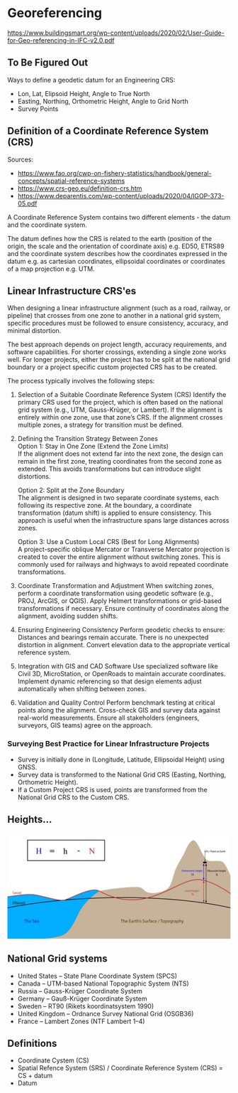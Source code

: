 # Georeferencing

>

https://www.buildingsmart.org/wp-content/uploads/2020/02/User-Guide-for-Geo-referencing-in-IFC-v2.0.pdf

## To Be Figured Out

Ways to define a geodetic datum for an Engineering CRS:

* Lon, Lat, Elipsoid Height, Angle to True North
* Easting, Northing, Orthometric Height, Angle to Grid North
* Survey Points

## Definition of a Coordinate Reference System (CRS)

Sources:

* https://www.fao.org/cwp-on-fishery-statistics/handbook/general-concepts/spatial-reference-systems
* https://www.crs-geo.eu/definition-crs.htm
* https://www.deparentis.com/wp-content/uploads/2020/04/IGOP-373-05.pdf

A Coordinate Reference System contains two different elements - the datum and the coordinate system.

The datum defines how the CRS is related to the earth (position of the origin, the scale and the orientation of coordinate axis) e.g. ED50, ETRS89 and the coordinate system describes how the coordinates expressed in the datum e.g. as cartesian coordinates, ellipsoidal coordinates or coordinates of a map projection e.g. UTM.

## Linear Infrastructure CRS'es

When designing a linear infrastructure alignment (such as a road, railway, or pipeline) that crosses from one zone to another in a national grid system, specific procedures must be followed to ensure consistency, accuracy, and minimal distortion.

The best approach depends on project length, accuracy requirements, and software capabilities. For shorter crossings, extending a single zone works well. For longer projects, either the project has to be split at the national grid boundary or a project specific custom projected CRS has to be created.

The process typically involves the following steps:

1. Selection of a Suitable Coordinate Reference System (CRS)
Identify the primary CRS used for the project, which is often based on the national grid system (e.g., UTM, Gauss-Krüger, or Lambert).
If the alignment is entirely within one zone, use that zone’s CRS.
If the alignment crosses multiple zones, a strategy for transition must be defined.

2. Defining the Transition Strategy Between Zones  
    Option 1: Stay in One Zone (Extend the Zone Limits)  
    If the alignment does not extend far into the next zone, the design can remain in the first zone, treating coordinates from the second zone as extended. This avoids transformations but can introduce slight distortions.

    Option 2: Split at the Zone Boundary  
    The alignment is designed in two separate coordinate systems, each following its respective zone.
    At the boundary, a coordinate transformation (datum shift) is applied to ensure consistency.
    This approach is useful when the infrastructure spans large distances across zones.

    Option 3: Use a Custom Local CRS (Best for Long Alignments)  
    A project-specific oblique Mercator or Transverse Mercator projection is created to cover the entire alignment without switching zones.
    This is commonly used for railways and highways to avoid repeated coordinate transformations.

3. Coordinate Transformation and Adjustment
When switching zones, perform a coordinate transformation using geodetic software (e.g., PROJ, ArcGIS, or QGIS).
Apply Helmert transformations or grid-based transformations if necessary.
Ensure continuity of coordinates along the alignment, avoiding sudden shifts.

4. Ensuring Engineering Consistency
Perform geodetic checks to ensure:
Distances and bearings remain accurate.
There is no unexpected distortion in alignment.
Convert elevation data to the appropriate vertical reference system.

5. Integration with GIS and CAD Software
Use specialized software like Civil 3D, MicroStation, or OpenRoads to maintain accurate coordinates.
Implement dynamic referencing so that design elements adjust automatically when shifting between zones.

6. Validation and Quality Control
Perform benchmark testing at critical points along the alignment.
Cross-check GIS and survey data against real-world measurements.
Ensure all stakeholders (engineers, surveyors, GIS teams) agree on the approach.

### Surveying Best Practice for Linear Infrastructure Projects

* Survey is initially done in (Longitude, Latitude, Ellipsoidal Height) using GNSS.
* Survey data is transformed to the National Grid CRS (Easting, Northing, Orthometric Height).
* If a Custom Project CRS is used, points are transformed from the National Grid CRS to the Custom CRS.

## Heights...

![HeightsOnEarth](./HeightsOnEarth.jpg)

## National Grid systems

* United States – State Plane Coordinate System (SPCS)
* Canada – UTM-based National Topographic System (NTS)
* Russia – Gauss-Krüger Coordinate System
* Germany – Gauß-Krüger Coordinate System
* Sweden – RT90 (Rikets koordinatsystem 1990)
* United Kingdom – Ordnance Survey National Grid (OSGB36)
* France – Lambert Zones (NTF Lambert 1–4)

## Definitions

* Coordinate Cystem (CS)
* Spatial Refence System (SRS) / Coordinate Reference System (CRS) = CS + datum
* Datum
